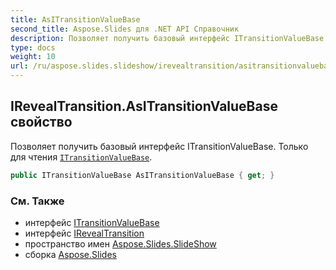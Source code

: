 ```yaml
---
title: AsITransitionValueBase
second_title: Aspose.Slides для .NET API Справочник
description: Позволяет получить базовый интерфейс ITransitionValueBase. Только для чтения ITransitionValueBase aspose.slides.slideshow/itransitionvaluebase.
type: docs
weight: 10
url: /ru/aspose.slides.slideshow/irevealtransition/asitransitionvaluebase/
---
```


## IRevealTransition.AsITransitionValueBase свойство

Позволяет получить базовый интерфейс ITransitionValueBase. Только для чтения [`ITransitionValueBase`](../../itransitionvaluebase).

```csharp
public ITransitionValueBase AsITransitionValueBase { get; }
```

### См. Также

* интерфейс [ITransitionValueBase](../../itransitionvaluebase)
* интерфейс [IRevealTransition](../../irevealtransition)
* пространство имен [Aspose.Slides.SlideShow](../../irevealtransition)
* сборка [Aspose.Slides](../../../)

<!-- DO NOT EDIT: сгенерировано xmldocmd для Aspose.Slides.dll -->